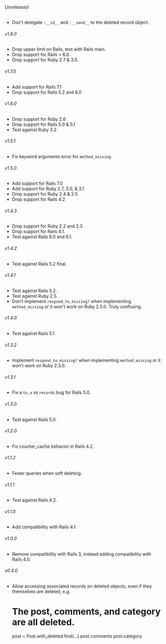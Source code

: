 ###### Unreleased

* Don't delegate `:__id__` and `:__send__` to the deleted record object.

###### v1.8.0

* Drop upper limit on Rails, test with Rails main.
* Drop support for Rails < 6.0.
* Drop support for Ruby 2.7 & 3.0.

###### v1.7.0

* Add support for Rails 7.1
* Drop support for Rails 5.2 and 6.0

###### v1.6.0

* Drop support for Ruby 2.6
* Drop support for Rails 5.0 & 5.1
* Test against Ruby 3.2

###### v1.5.1

* Fix keyword arguments error for `method_missing`.

###### v1.5.0

* Add support for Rails 7.0
* Add support for Ruby 2.7, 3.0, & 3.1
* Drop support for Ruby 2.4 & 2.5
* Drop support for Rails 4.2

###### v1.4.3

* Drop support for Ruby 2.2 and 2.3.
* Drop support for Rails 4.1.
* Test against Rails 6.0 and 6.1.

###### v1.4.2

* Test against Rails 5.2 final.

###### v1.4.1

* Test against Rails 5.2.
* Test against Ruby 2.5.
* Don't implement `respond_to_missing?` when implementing `method_missing` or it
  won't work on Ruby 2.5.0. Truly confusing.

###### v1.4.0

* Test against Rails 5.1.

###### v1.3.2

* Implement `respond_to_missing?` when implementing `method_missing` or it
  won't work on Ruby 2.3.0.

###### v1.3.1

* Fix a `to_a` vs `records` bug for Rails 5.0.

###### v1.3.0

* Test against Rails 5.0.

###### v1.2.0

* Fix counter_cache behavior in Rails 4.2.

###### v1.1.2

* Fewer queries when soft deleting.

###### v1.1.1

* Test against Rails 4.2.

###### v1.1.0

* Add compatibility with Rails 4.1.

###### v1.0.0

* Remove compatibility with Rails 3, instead adding compatibility with
  Rails 4.0.

###### v0.4.0

* Allow accessing associated records on deleted objects, even if they themselves
  are deleted, e.g.

    # The post, comments, and category are all deleted.
    post = Post.with_deleted.find(...)
    post.comments
    post.category
